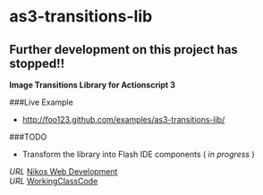 as3-transitions-lib
===================

## Further development on this project has stopped!!


__Image Transitions Library for Actionscript 3__ 

###Live Example
* http://foo123.github.com/examples/as3-transitions-lib/

###TODO
* Transform the library into Flash IDE components ( _in progress_ )

*URL* [Nikos Web Development](http://nikos-web-development.netai.net/ "Nikos Web Development")  
*URL* [WorkingClassCode](http://workingclasscode.uphero.com/ "Working Class Code")  
